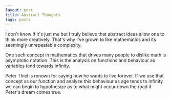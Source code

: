 ```yaml
---
layout: post
title: Abstract Thoughts
tags: posts
---
```


I don't know if it's just me but I truly believe that abstract ideas allow one to think more creatively. That's why I've grown to like mathematics and its seemingly unrepeatable complexity. 

One such concept in mathematics that drives many people to dislike math is asymptotic notation. This is the analysis on functions and behaviour as variables tend towards infinity. 

Peter Thiel is renown for saying how he wants to live forever. If we use that concept as our function and analyze this behaviour as age tends to infinity we can begin to hypothesize as to what might occur down the road if Peter's dream comes true. 

